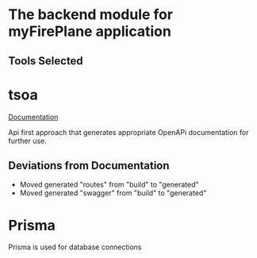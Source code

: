 # The backend module for myFirePlane application

## Tools Selected

# tsoa

[Documentation](https://tsoa-community.github.io/docs/)

Api first approach that generates appropriate OpenAPi documentation for further use.

## Deviations from Documentation

- Moved generated "routes" from "build" to "generated"
- Moved generated "swagger" from "build" to "generated"

# Prisma

Prisma is used for database connections
